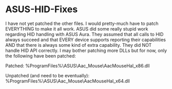 # ASUS-HID-Fixes

I have not yet patched the other files. I would pretty-much have to patch EVERYTHING to make it all work. ASUS did some really stupid work regarding HID handling with ASUS Aura. They assumed that all calls to HID always succeed and that EVERY device supports reporting their capabilities AND that there is always some kind of extra capability. They did NOT handle HID API correctly. I may bother patching more DLLs but for now, only the following have been patched:

Patched:
%ProgramFiles%\ASUS\Aac_Mouse\AacMouseHal_x86.dll

Unpatched (and need to be eventually):
%ProgramFiles%\ASUS\Aac_Mouse\AacMouseHal_x64.dll
